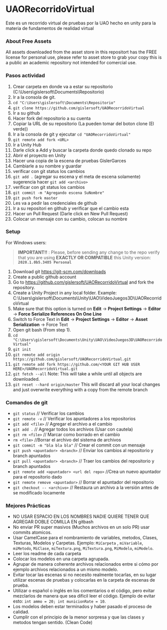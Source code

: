 # UAORecorridoVirtual
Este es un recorrido virtual de pruebas por la UAO hecho en unity para la materia de fundamentos de realidad virtual

### About Free Assets
All assets downloaded from the asset store in this repositort has the FREE license for personal use, please refer to asset store to grab your copy this is a public an academic repository not intended for comercial use.

### Pasos actividad

1. Crear carpeta en donde va a estar su repositorio (C:\Users\gislersoft\Documents\Repositorio)
2. Ir a la consola de git.
2. ```cd "C:\Users\gislersoft\Documents\Repositorio"```
3. ```git clone https://github.com/gislersoft/UAORecorridoVirtual```
4. Ir a su github 
5. Hacer fork del repositorio a su cuenta
6. Copiar la URL de su repositorio (La pueden tomar del boton clone (El verde))
6. Ir a la consola de git y ejecutar ```cd "UAORecorridoVirtual"```
7. ```git remote add fork <URL>```
8. Ir a Unity Hub
9. Darle click a Add y buscar la carpeta donde quedo clonado su repo
10. Abrir el proyecto en Unity
11. Hacer una copia de la escena de pruebas GislerGarces
12. Cambiarle a su nombre y guardar
13. verificar con git status los cambios
13. ```git add .``` (agregar su escena y el meta de escena solamente)
    sugerencia hacer ```git add <archivo>```
14. verificar con git status los cambios
15. ```git commit -m "Agregando escena SuNombre"```
16. ```git push fork master```
17. Les va a pedir las credenciales de github
18. Ir a su repositori en github y verificar que el cambio esta
19. Hacer un Pull Request (Darle click en New Pull Request)
20. Colocar un mensaje con su cambio, colocan su nombre


### Setup

For Windows users:

> **IMPORTANT!!** : Please, before sending any change to the repo verify that you are using **EXACTLY OR COMPATIBLE** this Unity version: **``` 2020.1.0b5.3485 Personal ```**

1. Download git https://git-scm.com/downloads
2. Create a public github account
3. Go to https://github.com/gislersoft/UAORecorridoVirtual and fork the repository.
4. Create a Unity Project in any local folder. Example: C:\Users\gislersoft\Documents\Unity\UAO\VideoJuegos3D\UAORecorridoVirtual
5. Make sure that this option is turned on **Edit** → **Project Settings** → **Editor** → **Force Serialize References On One Line**
6. Switch to Force Text in **Edit** → **Project Settings** → **Editor** → **Asset Serialization** → Force Text
7. Open git bash (From step 1).
8. ``` cd "C:\Users\gislersoft\Documents\Unity\UAO\VideoJuegos3D\UAORecorridoVirtual" ```
9. ``` git init ```
10. ``` git remote add origin https://github.com/gislersoft/UAORecorridoVirtual.git ```
11. ``` git remote add fork https://github.com/<YOUR GIT HUB USER HERE>/UAORecorridoVirtual.git ```
12. ``` git fetch --all ``` Note: This will take a while until all objects are downloaded.
13. ``` git reset --hard origin/master ``` This will discard all your local changes and just overwrite everything with a copy from the remote branch

### Comandos de git

- ```git status``` // Verificar los cambios
- ```git remote -v``` // Verificar los apuntadores a los repositorios
- ```git add <file>``` // Agregar el archivo a el cambio
- ```git add .``` // Agregar todos los archivos (Usar con cautela)
- ```git rm <file>``` // Marcar como borrado en el cambio
- ```rm <file>``` //Borrar el archivo del sistema de archivos
- ```git commit -m "bla bla bla"``` // Crear el commit con un mensaje
- ```git push <apuntador> <branch>``` // Enviar los cambios al repositorio y branch apuntados
- ```git pull <apuntador> <branch>``` // Traer los cambios del repositorio y branch apuntados
- ```git remote add <apuntador> <url del repo>``` //Crea un nuevo apuntador para el repositorio dado
- ```git remote remove <apuntador>``` // Borrar el apuntador del repositorio
- ```git checkout -- <archivo>``` // Restaura un archivo a la versión antes de se modificado locamente

### Mejores Prácticas
- NO USAR ESPACIO EN LOS NOMBRES NADIE QUIERE TENER QUE AGREGAR DOBLE COMILLA EN gitbash
- No enviar PR super masivos (Muchos archivos en un solo PR) usar commits atomicos.
- Usar CamelCase para el nombramiento de variables, metodos, Clases, Texturas, Modelos y Carpetas. Ejemplo: ```MiCarpeta``` , ```miVariable```, ```miMetodo```, ```MiClase```, ```miTextura.png```, ```MiTextura.png```, ```MiModelo```, ```miModelo```.
- Leer los readme de cada carpeta
- Colocar los modelos en una carpeta agrupada.
- Agrupar de manera coherente archivos relacionados entre si cómo por ejemplo archivos relacionados a un mismo modelo.
- Evitar tocar las escenas si no necesito realmente tocarlas, en su lugar utilizar escenas de pruebas y colocarlas en la carpeta de escenas de prueba.
- Utilizar o español o inglés en los comentarios o el código, pero evitar mezclarlos de manera que sea dificil leer el código. Ejemplo de evitar esto: ```int ammo = 20; int municionRate = 10```.
- Los modelos deben estar terminados y haber pasado el proceso de calidad.
- Cumplir con el principio de la menor sorpresa y que las clases y metodos tengan sentido. (Clean Code)



